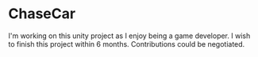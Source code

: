 # ChaseCar
I'm working on this unity project as I enjoy being a game developer. I wish to finish this project within 6 months. Contributions could be negotiated. 
